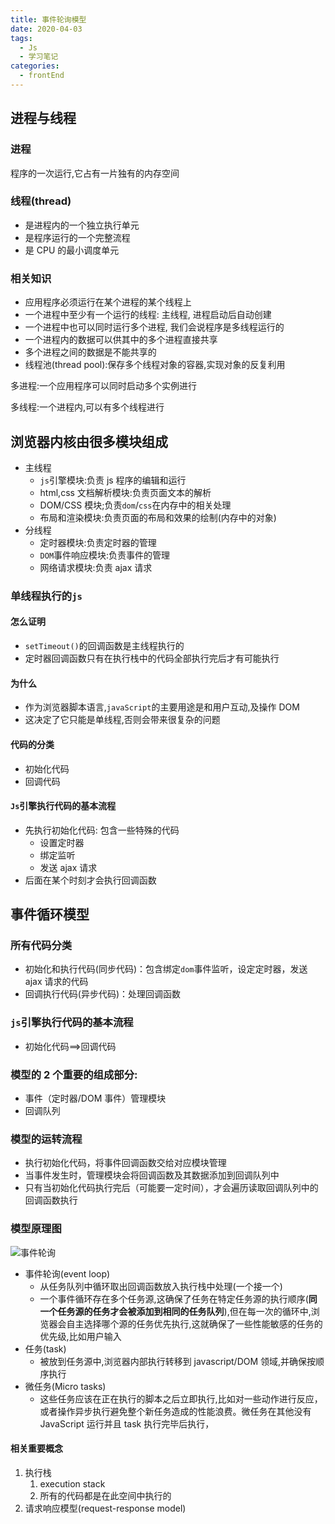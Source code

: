 ```yaml
---
title: 事件轮询模型
date: 2020-04-03
tags:
  - Js
  - 学习笔记
categories:
  - frontEnd
---
```


## 进程与线程

### 进程

程序的一次运行,它占有一片独有的内存空间

### 线程(thread)

- 是进程内的一个独立执行单元
- 是程序运行的一个完整流程
- 是 CPU 的最小调度单元

### 相关知识

- 应用程序必须运行在某个进程的某个线程上
- 一个进程中至少有一个运行的线程: 主线程, 进程启动后自动创建
- 一个进程中也可以同时运行多个进程, 我们会说程序是多线程运行的
- 一个进程内的数据可以供其中的多个进程直接共享
- 多个进程之间的数据是不能共享的
- 线程池(thread pool):保存多个线程对象的容器,实现对象的反复利用

多进程:一个应用程序可以同时启动多个实例进行

多线程:一个进程内,可以有多个线程进行

## 浏览器内核由很多模块组成

- 主线程
  - `js`引擎模块:负责 js 程序的编辑和运行
  - html,css 文档解析模块:负责页面文本的解析
  - DOM/CSS 模块;负责`dom`/`css`在内存中的相关处理
  - 布局和渲染模块:负责页面的布局和效果的绘制(内存中的对象)
- 分线程
  - 定时器模块:负责定时器的管理
  - `DOM`事件响应模块:负责事件的管理
  - 网络请求模块:负责 ajax 请求

### 单线程执行的`js`

#### 怎么证明

- `setTimeout()`的回调函数是主线程执行的
- 定时器回调函数只有在执行栈中的代码全部执行完后才有可能执行

#### 为什么

- 作为浏览器脚本语言,`javaScript`的主要用途是和用户互动,及操作 DOM
- 这决定了它只能是单线程,否则会带来很复杂的问题

#### 代码的分类

- 初始化代码
- 回调代码

#### `Js`引擎执行代码的基本流程

- 先执行初始化代码: 包含一些特殊的代码
  - 设置定时器
  - 绑定监听
  - 发送 ajax 请求
- 后面在某个时刻才会执行回调函数

## 事件循环模型

### 所有代码分类

- 初始化和执行代码(同步代码)：包含绑定`dom`事件监听，设定定时器，发送 ajax 请求的代码
- 回调执行代码(异步代码)：处理回调函数

### `js`引擎执行代码的基本流程

- 初始化代码==>回调代码

### 模型的 2 个重要的组成部分:

- 事件（定时器/DOM 事件）管理模块
- 回调队列

### 模型的运转流程

- 执行初始化代码，将事件回调函数交给对应模块管理
- 当事件发生时，管理模块会将回调函数及其数据添加到回调队列中
- 只有当初始化代码执行完后（可能要一定时间），才会遍历读取回调队列中的回调函数执行

### 模型原理图

![事件轮询](/img/event-loop.png)

- 事件轮询(event loop)
  - 从任务队列中循环取出回调函数放入执行栈中处理(一个接一个)
  - 一个事件循环存在多个任务源,这确保了任务在特定任务源的执行顺序(**同一个任务源的任务才会被添加到相同的任务队列**),但在每一次的循环中,浏览器会自主选择哪个源的任务优先执行,这就确保了一些性能敏感的任务的优先级,比如用户输入
- 任务(task)
  - 被放到任务源中,浏览器内部执行转移到 javascript/DOM 领域,并确保按顺序执行
- 微任务(Micro tasks)
  - 这些任务应该在正在执行的脚本之后立即执行,比如对一些动作进行反应，或者操作异步执行避免整个新任务造成的性能浪费。微任务在其他没有 JavaScript 运行并且 task 执行完毕后执行，

#### 相关重要概念

1. 执行栈
   1. execution stack
   2. 所有的代码都是在此空间中执行的
2. 请求响应模型(request-response model)
